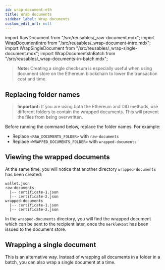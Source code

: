 ```yaml
---
id: wrap-document-eth
title: Wrap documents
sidebar_label: Wrap documents
custom_edit_url: null
---
```

import RawDocument from "/src/reusables/_raw-document.mdx";
import WrapDocumentIntro from "/src/reusables/_wrap-document-intro.mdx";
import WrapSingleDocument from "/src/reusables/_wrap-single-document.mdx";
import WrapDocumentsInBatch from "/src/reusables/_wrap-documents-in-batch.mdx";

<RawDocument />

<WrapDocumentIntro />

>**Note:** Creating a single checksum is especially useful when using document store on the Ethereum blockchain to lower the transaction cost and time.

## Replacing folder names

>**Important:** If you are using both the Ethereum and DID methods, use different folders to contain the wrapped documents. This will prevent the files from being overwritten.

Before running the command below, replace the folder names. For example:

* Replace `<RAW_DOCUMENTS_FOLDER>` with `raw-documents`
* Replace `<WRAPPED_DOCUMENTS_FOLDER>` with `wrapped-documents`

<WrapDocumentsInBatch />

<!--
This file is mostly duplicated with the same content at the following locations:
1. docs/did-section/wrap-document-did.md
2. docs/ethereum-section/wrap-document-eth.md
 -->

## Viewing the wrapped documents

At the same time, you will notice that another directory `wrapped-documents` has been created:

```text
wallet.json
raw-documents
  |-- certificate-1.json
  |-- certificate-2.json
wrapped-documents
  |-- certificate-1.json
  |-- certificate-2.json
```

In the `wrapped-documents` directory, you will find the wrapped document which can be sent to the recipient later, once the `merkleRoot` has been issued to the document store.

## Wrapping a single document
This is an alternative way. Instead of wrapping all documents in a folder in a batch, you can also wrap a single document at a time.

<WrapSingleDocument />

<!-- Reuse the steps to wrap a single document -->